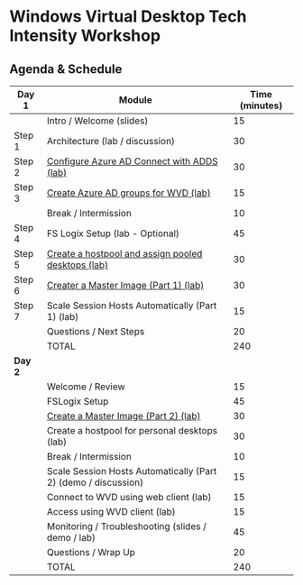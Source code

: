 # Windows Virtual Desktop Tech Intensity Workshop


## Agenda & Schedule

| Day 1     | Module                                                       | Time (minutes) |
| --------- | ------------------------------------------------------------ | -------------- |
|           | Intro / Welcome (slides)                                     | 15             |
| Step 1    | Architecture (lab / discussion)                              | 30             |
| Step 2    | [Configure Azure AD Connect with ADDS (lab)](3%20-%20Create%20Azure%20AD%20groups%20for%20WVD.md) | 30             |
| Step 3    | [Create Azure AD groups for WVD (lab)](3%20-%20Create%20Azure%20AD%20groups%20for%20WVD.md) | 15             |
|           | Break / Intermission                                         | 10             |
| Step 4    | FS Logix Setup (lab - Optional)                              | 45             |
| Step 5    | [Create a hostpool and assign pooled desktops (lab)](4%20-%20Create%20a%20host%20pool%20and%20assign%20pooled%20remote%20apps.md) | 30             |
| Step 6    | [Creater a Master Image (Part 1) (lab)](6%20-%20Create%20a%20master%20image%20for%20WVD%20Part%201.md) | 30             |
| Step 7    | Scale Session Hosts Automatically (Part 1) (lab)             | 15             |
|           | Questions / Next Steps                                       | 20             |
|           | TOTAL                                                        | 240            |
| **Day 2** |                                                              |                |
|           | Welcome / Review                                             | 15             |
|           | FSLogix Setup                                                | 45             |
|           | [Create a Master Image (Part 2) (lab)](8%20-%20Create%20a%20master%20image%20for%20WVD%20Part%202.md) | 30             |
|           | Create a hostpool for personal desktops (lab)                | 30             |
|           | Break / Intermission                                         | 10             |
|           | Scale Session Hosts Automatically (Part 2) (demo / discussion) | 15             |
|           | Connect to WVD using web client (lab)                        | 15             |
|           | Access using WVD client (lab)                                | 15             |
|           | Monitoring / Troubleshooting (slides / demo / lab)           | 45             |
|           | Questions / Wrap Up                                          | 20             |
|           | TOTAL                                                        | 240            |
